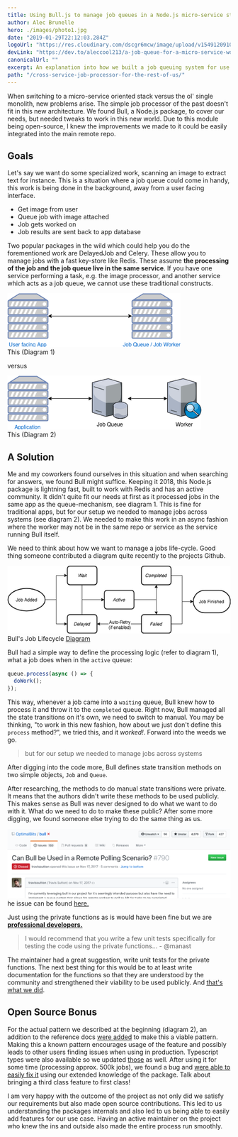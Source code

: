 ```yaml
---
title: Using Bull.js to manage job queues in a Node.js micro-service stack 🌎
author: Alec Brunelle
hero: ./images/photo1.jpg
date: "2019-01-29T22:12:03.284Z"
logoUrl: "https://res.cloudinary.com/dscgr6mcw/image/upload/v1549120910/bull-post/ski-mountain.jpg"
devLink: "https://dev.to/aleccool213/a-job-queue-for-a-micro-service-world--4b26"
canonicalUrl: ""
excerpt: An explanation into how we built a job queuing system for use in a micro-service context and how we contributed back our work along the way.
path: "/cross-service-job-processor-for-the-rest-of-us/"
---
```


When switching to a micro-service oriented stack versus the ol' single monolith, new problems arise. The simple job processor of the past doesn't fit in this new architecture. We found Bull, a Node.js package, to cover our needs, but needed tweaks to work in this new world. Due to this module being open-source, I knew the improvements we made to it could be easily integrated into the main remote repo.

## Goals

Let's say we want do some specialized work, scanning an image to extract text for instance. This is a situation where a job queue could come in handy, this work is being done in the background, away from a user facing interface.

- Get image from user
- Queue job with image attached
- Job gets worked on
- Job results are sent back to app database

Two popular packages in the wild which could help you do the forementioned work are DelayedJob and Celery. These allow you to manage jobs with a fast key-store like Redis. These assume **the processing of the job and the job queue live in the same service**. If you have one service performing a task, e.g. the image processor, and another service which acts as a job queue, we cannot use these traditional constructs.

<div class="Image__Medium">
  <img src="./images/bull-1.png" alt="diagram 1"/>
  <figcaption>This (Diagram 1)</figcaption>
</div>

versus

<div class="Image__Medium">
  <img src="./images/bull-post2.png" alt="diagram 2"/>
  <figcaption>This (Diagram 2)</figcaption>
</div>

## A Solution

Me and my coworkers found ourselves in this situation and when searching for answers, we found Bull might suffice. Keeping it 2018, this Node.js package is lightning fast, built to work with Redis and has an active community. It didn't quite fit our needs at first as it processed jobs in the same app as the queue-mechanism, see diagram 1. This is fine for traditional apps, but for our setup we needed to manage jobs across systems (see diagram 2). We needed to make this work in an async fashion where the worker may not be in the same repo or service as the service running Bull itself.

We need to think about how we want to manage a jobs life-cycle. Good thing someone contributed a diagram quite recently to the projects Github.

<div class="Image__Medium">
  <img src="./images/job-lifecycle.png" alt="bull lifecycle diagram"/>
  <figcaption>Bull's Job Lifecycle <a href="https://github.com/OptimalBits/bull/blob/develop/docs/job-lifecycle.png" target="_blank">Diagram</a></figcaption>
</div>

Bull had a simple way to define the processing logic (refer to diagram 1), what a job does when in the `active` queue:

```javascript
queue.process(async () => {
  doWork();
});
```

This way, whenever a job came into a `waiting` queue, Bull knew how to process it and throw it to the `completed` queue. Right now, Bull managed all the state transitions on it's own, we need to switch to manual. You may be thinking, "to work in this new fashion, how about we just don't define this `process` method?", we tried this, and it _worked!_. Forward into the weeds we go.

> but for our setup we needed to manage jobs across systems

After digging into the code more, Bull defines state transition methods on two simple objects, `Job` and `Queue`.

After researching, the methods to do manual state transitions were private. It means that the authors didn't write these methods to be used publicly. This makes sense as Bull was never designed to do what we want to do with it. What do we need to do to make these public? After some more digging, we found someone else trying to do the same thing as us.

<div class="Image__Medium">
  <img src="./images/github-1.png" alt="github issue"/>
  <figcaption>he issue can be found <a href="https://github.com/OptimalBits/bull/issues/790" target="_blank">here.</a></figcaption>
</div>

Just using the private functions as is would have been fine but we are <a href="https://media.giphy.com/media/HoffxyN8ghVuw/giphy.gif" target="_blank">**professional developers.**</a>

> I would recommend that you write a few unit tests specifically for testing the code using the private functions... - @manast

The maintainer had a great suggestion, write unit tests for the private functions. The next best thing for this would be to at least write documentation for the functions so that they are understood by the community and strengthened their viability to be used publicly. And <a href="https://github.com/OptimalBits/bull/pull/1017/files#diff-d823dceb04482ab55e5004eebb53fc1cR182" target="_blank">that's what we did</a>.

## Open Source Bonus

For the actual pattern we described at the beginning (diagram 2), an addition to the reference docs <a href="https://github.com/OptimalBits/bull/pull/1017/files#diff-375fc823554b090375d9c47199cb5ee2R201" target="_blank">were added</a> to make this a viable pattern. Making this a known pattern encourages usage of the feature and possibly leads to other users finding issues when using in production. Typescript types were also available so we updated <a href="https://github.com/DefinitelyTyped/DefinitelyTyped/pull/27816" target="_blank">those</a> as well. After using it for some time (processing approx. 500k jobs), we found a bug and <a href="https://github.com/OptimalBits/bull/pull/1096" target="_blank">were able to easily fix it</a> using our extended knowledge of the package. Talk about bringing a third class feature to first class!

I am very happy with the outcome of the project as not only did we satisfy our requirements but also made open source contributions. This led to us understanding the packages internals and also led to us being able to easily add features for our use case. Having an active maintainer on the project who knew the ins and outside also made the entire process run smoothly.
